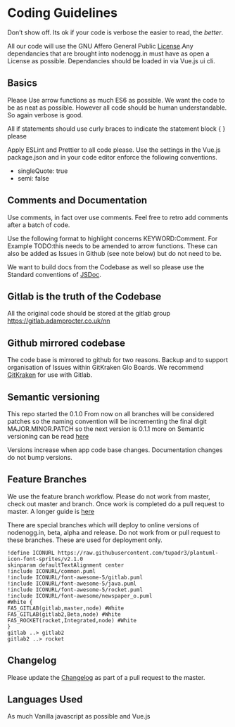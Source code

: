 # Coding Guidelines

Don’t show off. Its ok if your code is verbose the easier to read, the _better_.

All our code will use the GNU Affero General Public [License](LICENSE.md).Any dependancies that are brought into nodenogg.in must have as open a License as possible. Dependancies should be loaded in via Vue.js ui cli.

## Basics

Please Use arrow functions as much ES6 as possible. We want the code to be as neat as possible. However all code should be human understandable. So again verbose is good.

All if statements should use curly braces to indicate the statement block { } please

Apply ESLint and Prettier to all code please.
Use the settings in the Vue.js package.json and in your code editor enforce the following conventions.

- singleQuote: true
- semi: false

## Comments and Documentation

Use comments, in fact over use comments.
Feel free to retro add comments after a batch of code.

Use the following format to highlight concerns KEYWORD:Comment. For Example TODO:this needs to be amended to arrow functions. These can also be added as Issues in Github (see note below) but do not need to be.

We want to build docs from the Codebase as well so please use the Standard conventions of [JSDoc](https://jsdoc.app/).

## Gitlab is the truth of the Codebase

All the original code should be stored at the gitlab group https://gitlab.adamprocter.co.uk/nn

## Github mirrored codebase

The code base is mirrored to github for two reasons. Backup and to support organisation of Issues within GitKraken Glo Boards. We recommend [GitKraken](https://www.gitkraken.com/invite/uwPBRPCR) for use with Gitlab.

## Semantic versioning

This repo started the 0.1.0 From now on all branches will be considered patches so the naming convention will be incrementing the final digit MAJOR.MINOR.PATCH so the next version is 0.1.1 more on Semantic versioning can be read [here](https://semver.org/)

Versions increase when app code base changes. Documentation changes do not bump versions.

## Feature Branches

We use the feature branch workflow. Please do not work from master, check out master and branch. Once work is completed do a pull request to master. A longer guide is [here](https://www.atlassian.com/git/tutorials/comparing-workflows/feature-branch-workflow)

There are special branches which will deploy to online versions of nodenogg.in, beta, alpha and release. Do not work from or pull request to these branches. These are used for deployment only.

```plantuml
!define ICONURL https://raw.githubusercontent.com/tupadr3/plantuml-icon-font-sprites/v2.1.0
skinparam defaultTextAlignment center
!include ICONURL/common.puml
!include ICONURL/font-awesome-5/gitlab.puml
!include ICONURL/font-awesome-5/java.puml
!include ICONURL/font-awesome-5/rocket.puml
!include ICONURL/font-awesome/newspaper_o.puml
#White {
FA5_GITLAB(gitlab,master,node) #White
FA5_GITLAB(gitlab2,Beta,node) #White
FA5_ROCKET(rocket,Integrated,node) #White
}
gitlab ..> gitlab2
gitlab2 ..> rocket
```

## Changelog

Please update the [Changelog](CHANGELOG.md) as part of a pull request to the master.

## Languages Used

As much Vanilla javascript as possible and Vue.js

